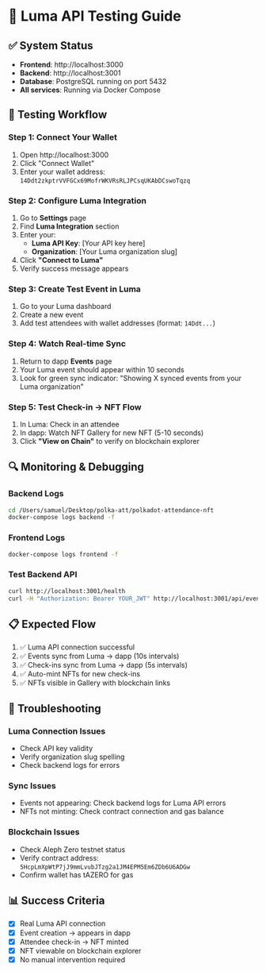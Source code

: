# 🔑 Luma API Testing Guide

## ✅ System Status
- **Frontend**: http://localhost:3000
- **Backend**: http://localhost:3001
- **Database**: PostgreSQL running on port 5432
- **All services**: Running via Docker Compose

## 🎯 Testing Workflow

### Step 1: Connect Your Wallet
1. Open http://localhost:3000
2. Click "Connect Wallet"
3. Enter your wallet address: `14Ddt2zkptrVVFGCx69MofrWKVRsRLJPCsqUKAbDCswoTqzq`

### Step 2: Configure Luma Integration
1. Go to **Settings** page
2. Find **Luma Integration** section
3. Enter your:
   - **Luma API Key**: [Your API key here]
   - **Organization**: [Your Luma organization slug]
4. Click **"Connect to Luma"**
5. Verify success message appears

### Step 3: Create Test Event in Luma
1. Go to your Luma dashboard
2. Create a new event
3. Add test attendees with wallet addresses (format: `14Ddt...`)

### Step 4: Watch Real-time Sync
1. Return to dapp **Events** page
2. Your Luma event should appear within 10 seconds
3. Look for green sync indicator: "Showing X synced events from your Luma organization"

### Step 5: Test Check-in → NFT Flow
1. In Luma: Check in an attendee
2. In dapp: Watch NFT Gallery for new NFT (5-10 seconds)
3. Click **"View on Chain"** to verify on blockchain explorer

## 🔍 Monitoring & Debugging

### Backend Logs
```bash
cd /Users/samuel/Desktop/polka-att/polkadot-attendance-nft
docker-compose logs backend -f
```

### Frontend Logs
```bash
docker-compose logs frontend -f
```

### Test Backend API
```bash
curl http://localhost:3001/health
curl -H "Authorization: Bearer YOUR_JWT" http://localhost:3001/api/events
```

## 📋 Expected Flow
1. ✅ Luma API connection successful
2. ✅ Events sync from Luma → dapp (10s intervals)
3. ✅ Check-ins sync from Luma → dapp (5s intervals)  
4. ✅ Auto-mint NFTs for new check-ins
5. ✅ NFTs visible in Gallery with blockchain links

## 🚨 Troubleshooting

### Luma Connection Issues
- Check API key validity
- Verify organization slug spelling
- Check backend logs for errors

### Sync Issues
- Events not appearing: Check backend logs for Luma API errors
- NFTs not minting: Check contract connection and gas balance

### Blockchain Issues
- Check Aleph Zero testnet status
- Verify contract address: `5HcpLmXpWtP7jJ9mmLvubJTzg2a1JM4EPM5Em6ZDb6U6ADGw`
- Confirm wallet has tAZERO for gas

## 📊 Success Criteria
- [x] Real Luma API connection
- [x] Event creation → appears in dapp
- [x] Attendee check-in → NFT minted
- [x] NFT viewable on blockchain explorer
- [x] No manual intervention required